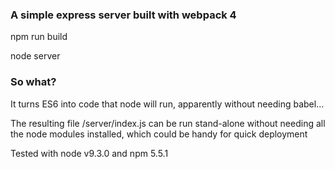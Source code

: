 ### A simple express server built with webpack 4

npm run build

node server

### So what?

It turns ES6 into code that node will run, apparently without needing babel...

The resulting file /server/index.js can be run stand-alone without needing all the node modules installed, which could be handy for quick deployment

Tested with node v9.3.0 and npm 5.5.1
